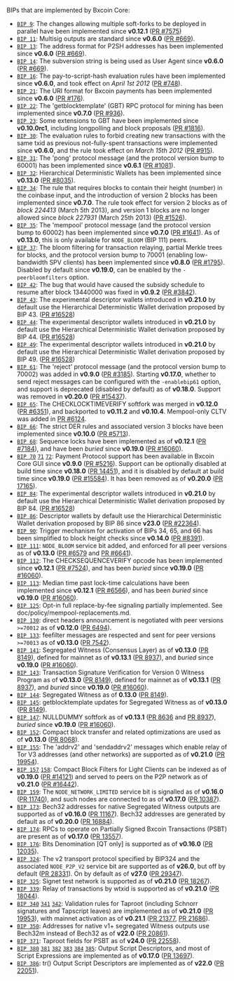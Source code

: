 BIPs that are implemented by Bxcoin Core:

* [`BIP 9`](https://github.com/bxcoin/bips/blob/master/bip-0009.mediawiki): The changes allowing multiple soft-forks to be deployed in parallel have been implemented since **v0.12.1**  ([PR #7575](https://github.com/bxcoin/bxcoin/pull/7575))
* [`BIP 11`](https://github.com/bxcoin/bips/blob/master/bip-0011.mediawiki): Multisig outputs are standard since **v0.6.0** ([PR #669](https://github.com/bxcoin/bxcoin/pull/669)).
* [`BIP 13`](https://github.com/bxcoin/bips/blob/master/bip-0013.mediawiki): The address format for P2SH addresses has been implemented since **v0.6.0** ([PR #669](https://github.com/bxcoin/bxcoin/pull/669)).
* [`BIP 14`](https://github.com/bxcoin/bips/blob/master/bip-0014.mediawiki): The subversion string is being used as User Agent since **v0.6.0** ([PR #669](https://github.com/bxcoin/bxcoin/pull/669)).
* [`BIP 16`](https://github.com/bxcoin/bips/blob/master/bip-0016.mediawiki): The pay-to-script-hash evaluation rules have been implemented since **v0.6.0**, and took effect on *April 1st 2012* ([PR #748](https://github.com/bxcoin/bxcoin/pull/748)).
* [`BIP 21`](https://github.com/bxcoin/bips/blob/master/bip-0021.mediawiki): The URI format for Bxcoin payments has been implemented since **v0.6.0** ([PR #176](https://github.com/bxcoin/bxcoin/pull/176)).
* [`BIP 22`](https://github.com/bxcoin/bips/blob/master/bip-0022.mediawiki): The 'getblocktemplate' (GBT) RPC protocol for mining has been implemented since **v0.7.0** ([PR #936](https://github.com/bxcoin/bxcoin/pull/936)).
* [`BIP 23`](https://github.com/bxcoin/bips/blob/master/bip-0023.mediawiki): Some extensions to GBT have been implemented since **v0.10.0rc1**, including longpolling and block proposals ([PR #1816](https://github.com/bxcoin/bxcoin/pull/1816)).
* [`BIP 30`](https://github.com/bxcoin/bips/blob/master/bip-0030.mediawiki): The evaluation rules to forbid creating new transactions with the same txid as previous not-fully-spent transactions were implemented since **v0.6.0**, and the rule took effect on *March 15th 2012* ([PR #915](https://github.com/bxcoin/bxcoin/pull/915)).
* [`BIP 31`](https://github.com/bxcoin/bips/blob/master/bip-0031.mediawiki): The 'pong' protocol message (and the protocol version bump to 60001) has been implemented since **v0.6.1** ([PR #1081](https://github.com/bxcoin/bxcoin/pull/1081)).
* [`BIP 32`](https://github.com/bxcoin/bips/blob/master/bip-0032.mediawiki): Hierarchical Deterministic Wallets has been implemented since **v0.13.0** ([PR #8035](https://github.com/bxcoin/bxcoin/pull/8035)).
* [`BIP 34`](https://github.com/bxcoin/bips/blob/master/bip-0034.mediawiki): The rule that requires blocks to contain their height (number) in the coinbase input, and the introduction of version 2 blocks has been implemented since **v0.7.0**. The rule took effect for version 2 blocks as of *block 224413* (March 5th 2013), and version 1 blocks are no longer allowed since *block 227931* (March 25th 2013) ([PR #1526](https://github.com/bxcoin/bxcoin/pull/1526)).
* [`BIP 35`](https://github.com/bxcoin/bips/blob/master/bip-0035.mediawiki): The 'mempool' protocol message (and the protocol version bump to 60002) has been implemented since **v0.7.0** ([PR #1641](https://github.com/bxcoin/bxcoin/pull/1641)). As of **v0.13.0**, this is only available for `NODE_BLOOM` (BIP 111) peers.
* [`BIP 37`](https://github.com/bxcoin/bips/blob/master/bip-0037.mediawiki): The bloom filtering for transaction relaying, partial Merkle trees for blocks, and the protocol version bump to 70001 (enabling low-bandwidth SPV clients) has been implemented since **v0.8.0** ([PR #1795](https://github.com/bxcoin/bxcoin/pull/1795)). Disabled by default since **v0.19.0**, can be enabled by the `-peerbloomfilters` option.
* [`BIP 42`](https://github.com/bxcoin/bips/blob/master/bip-0042.mediawiki): The bug that would have caused the subsidy schedule to resume after block 13440000 was fixed in **v0.9.2** ([PR #3842](https://github.com/bxcoin/bxcoin/pull/3842)).
* [`BIP 43`](https://github.com/bxcoin/bips/blob/master/bip-0043.mediawiki): The experimental descriptor wallets introduced in **v0.21.0** by default use the Hierarchical Deterministic Wallet derivation proposed by BIP 43. ([PR #16528](https://github.com/bxcoin/bxcoin/pull/16528))
* [`BIP 44`](https://github.com/bxcoin/bips/blob/master/bip-0044.mediawiki): The experimental descriptor wallets introduced in **v0.21.0** by default use the Hierarchical Deterministic Wallet derivation proposed by BIP 44. ([PR #16528](https://github.com/bxcoin/bxcoin/pull/16528))
* [`BIP 49`](https://github.com/bxcoin/bips/blob/master/bip-0049.mediawiki): The experimental descriptor wallets introduced in **v0.21.0** by default use the Hierarchical Deterministic Wallet derivation proposed by BIP 49. ([PR #16528](https://github.com/bxcoin/bxcoin/pull/16528))
* [`BIP 61`](https://github.com/bxcoin/bips/blob/master/bip-0061.mediawiki): The 'reject' protocol message (and the protocol version bump to 70002) was added in **v0.9.0** ([PR #3185](https://github.com/bxcoin/bxcoin/pull/3185)). Starting **v0.17.0**, whether to send reject messages can be configured with the `-enablebip61` option, and support is deprecated (disabled by default) as of **v0.18.0**. Support was removed in **v0.20.0** ([PR #15437](https://github.com/bxcoin/bxcoin/pull/15437)).
* [`BIP 65`](https://github.com/bxcoin/bips/blob/master/bip-0065.mediawiki): The CHECKLOCKTIMEVERIFY softfork was merged in **v0.12.0** ([PR #6351](https://github.com/bxcoin/bxcoin/pull/6351)), and backported to **v0.11.2** and **v0.10.4**. Mempool-only CLTV was added in [PR #6124](https://github.com/bxcoin/bxcoin/pull/6124).
* [`BIP 66`](https://github.com/bxcoin/bips/blob/master/bip-0066.mediawiki): The strict DER rules and associated version 3 blocks have been implemented since **v0.10.0** ([PR #5713](https://github.com/bxcoin/bxcoin/pull/5713)).
* [`BIP 68`](https://github.com/bxcoin/bips/blob/master/bip-0068.mediawiki): Sequence locks have been implemented as of **v0.12.1**  ([PR #7184](https://github.com/bxcoin/bxcoin/pull/7184)), and have been *buried* since **v0.19.0** ([PR #16060](https://github.com/bxcoin/bxcoin/pull/16060)).
* [`BIP 70`](https://github.com/bxcoin/bips/blob/master/bip-0070.mediawiki) [`71`](https://github.com/bxcoin/bips/blob/master/bip-0071.mediawiki) [`72`](https://github.com/bxcoin/bips/blob/master/bip-0072.mediawiki):
  Payment Protocol support has been available in Bxcoin Core GUI since **v0.9.0** ([PR #5216](https://github.com/bxcoin/bxcoin/pull/5216)).
  Support can be optionally disabled at build time since **v0.18.0** ([PR 14451](https://github.com/bxcoin/bxcoin/pull/14451)),
  and it is disabled by default at build time since **v0.19.0** ([PR #15584](https://github.com/bxcoin/bxcoin/pull/15584)).
  It has been removed as of **v0.20.0** ([PR 17165](https://github.com/bxcoin/bxcoin/pull/17165)).
* [`BIP 84`](https://github.com/bxcoin/bips/blob/master/bip-0084.mediawiki): The experimental descriptor wallets introduced in **v0.21.0** by default use the Hierarchical Deterministic Wallet derivation proposed by BIP 84. ([PR #16528](https://github.com/bxcoin/bxcoin/pull/16528))
* [`BIP 86`](https://github.com/bxcoin/bips/blob/master/bip-0086.mediawiki): Descriptor wallets by default use the Hierarchical Deterministic Wallet derivation proposed by BIP 86 since **v23.0** ([PR #22364](https://github.com/bxcoin/bxcoin/pull/22364)).
* [`BIP 90`](https://github.com/bxcoin/bips/blob/master/bip-0090.mediawiki): Trigger mechanism for activation of BIPs 34, 65, and 66 has been simplified to block height checks since **v0.14.0** ([PR #8391](https://github.com/bxcoin/bxcoin/pull/8391)).
* [`BIP 111`](https://github.com/bxcoin/bips/blob/master/bip-0111.mediawiki): `NODE_BLOOM` service bit added, and enforced for all peer versions as of **v0.13.0** ([PR #6579](https://github.com/bxcoin/bxcoin/pull/6579) and [PR #6641](https://github.com/bxcoin/bxcoin/pull/6641)).
* [`BIP 112`](https://github.com/bxcoin/bips/blob/master/bip-0112.mediawiki): The CHECKSEQUENCEVERIFY opcode has been implemented since **v0.12.1** ([PR #7524](https://github.com/bxcoin/bxcoin/pull/7524)), and has been *buried* since **v0.19.0** ([PR #16060](https://github.com/bxcoin/bxcoin/pull/16060)).
* [`BIP 113`](https://github.com/bxcoin/bips/blob/master/bip-0113.mediawiki): Median time past lock-time calculations have been implemented since **v0.12.1** ([PR #6566](https://github.com/bxcoin/bxcoin/pull/6566)), and has been *buried* since **v0.19.0** ([PR #16060](https://github.com/bxcoin/bxcoin/pull/16060)).
* [`BIP 125`](https://github.com/bxcoin/bips/blob/master/bip-0125.mediawiki): Opt-in full replace-by-fee signaling partially implemented. See doc/policy/mempool-replacements.md.
* [`BIP 130`](https://github.com/bxcoin/bips/blob/master/bip-0130.mediawiki): direct headers announcement is negotiated with peer versions `>=70012` as of **v0.12.0** ([PR 6494](https://github.com/bxcoin/bxcoin/pull/6494)).
* [`BIP 133`](https://github.com/bxcoin/bips/blob/master/bip-0133.mediawiki): feefilter messages are respected and sent for peer versions `>=70013` as of **v0.13.0** ([PR 7542](https://github.com/bxcoin/bxcoin/pull/7542)).
* [`BIP 141`](https://github.com/bxcoin/bips/blob/master/bip-0141.mediawiki): Segregated Witness (Consensus Layer) as of **v0.13.0** ([PR 8149](https://github.com/bxcoin/bxcoin/pull/8149)), defined for mainnet as of **v0.13.1** ([PR 8937](https://github.com/bxcoin/bxcoin/pull/8937)), and *buried* since **v0.19.0** ([PR #16060](https://github.com/bxcoin/bxcoin/pull/16060)).
* [`BIP 143`](https://github.com/bxcoin/bips/blob/master/bip-0143.mediawiki): Transaction Signature Verification for Version 0 Witness Program as of **v0.13.0** ([PR 8149](https://github.com/bxcoin/bxcoin/pull/8149)), defined for mainnet as of **v0.13.1** ([PR 8937](https://github.com/bxcoin/bxcoin/pull/8937)), and *buried* since **v0.19.0** ([PR #16060](https://github.com/bxcoin/bxcoin/pull/16060)).
* [`BIP 144`](https://github.com/bxcoin/bips/blob/master/bip-0144.mediawiki): Segregated Witness as of **0.13.0** ([PR 8149](https://github.com/bxcoin/bxcoin/pull/8149)).
* [`BIP 145`](https://github.com/bxcoin/bips/blob/master/bip-0145.mediawiki): getblocktemplate updates for Segregated Witness as of **v0.13.0** ([PR 8149](https://github.com/bxcoin/bxcoin/pull/8149)).
* [`BIP 147`](https://github.com/bxcoin/bips/blob/master/bip-0147.mediawiki): NULLDUMMY softfork as of **v0.13.1** ([PR 8636](https://github.com/bxcoin/bxcoin/pull/8636) and [PR 8937](https://github.com/bxcoin/bxcoin/pull/8937)), *buried* since **v0.19.0** ([PR #16060](https://github.com/bxcoin/bxcoin/pull/16060)).
* [`BIP 152`](https://github.com/bxcoin/bips/blob/master/bip-0152.mediawiki): Compact block transfer and related optimizations are used as of **v0.13.0** ([PR 8068](https://github.com/bxcoin/bxcoin/pull/8068)).
* [`BIP 155`](https://github.com/bxcoin/bips/blob/master/bip-0155.mediawiki): The 'addrv2' and 'sendaddrv2' messages which enable relay of Tor V3 addresses (and other networks) are supported as of **v0.21.0** ([PR 19954](https://github.com/bxcoin/bxcoin/pull/19954)).
* [`BIP 157`](https://github.com/bxcoin/bips/blob/master/bip-0157.mediawiki)
  [`158`](https://github.com/bxcoin/bips/blob/master/bip-0158.mediawiki): Compact Block Filters for Light Clients can be indexed as of **v0.19.0** ([PR #14121](https://github.com/bxcoin/bxcoin/pull/14121)) and served to peers on the P2P network as of **v0.21.0** ([PR #16442](https://github.com/bxcoin/bxcoin/pull/16442)).
* [`BIP 159`](https://github.com/bxcoin/bips/blob/master/bip-0159.mediawiki): The `NODE_NETWORK_LIMITED` service bit is signalled as of **v0.16.0** ([PR 11740](https://github.com/bxcoin/bxcoin/pull/11740)), and such nodes are connected to as of **v0.17.0** ([PR 10387](https://github.com/bxcoin/bxcoin/pull/10387)).
* [`BIP 173`](https://github.com/bxcoin/bips/blob/master/bip-0173.mediawiki): Bech32 addresses for native Segregated Witness outputs are supported as of **v0.16.0** ([PR 11167](https://github.com/bxcoin/bxcoin/pull/11167)). Bech32 addresses are generated by default as of **v0.20.0** ([PR 16884](https://github.com/bxcoin/bxcoin/pull/16884)).
* [`BIP 174`](https://github.com/bxcoin/bips/blob/master/bip-0174.mediawiki): RPCs to operate on Partially Signed Bxcoin Transactions (PSBT) are present as of **v0.17.0** ([PR 13557](https://github.com/bxcoin/bxcoin/pull/13557)).
* [`BIP 176`](https://github.com/bxcoin/bips/blob/master/bip-0176.mediawiki): Bits Denomination [QT only] is supported as of **v0.16.0** ([PR 12035](https://github.com/bxcoin/bxcoin/pull/12035)).
* [`BIP 324`](https://github.com/bxcoin/bips/blob/master/bip-0324.mediawiki): The v2 transport protocol specified by BIP324 and the associated `NODE_P2P_V2` service bit are supported as of **v26.0**, but off by default ([PR 28331](https://github.com/bxcoin/bxcoin/pull/28331)). On by default as of **v27.0** ([PR 29347](https://github.com/bxcoin/bxcoin/pull/29347)).
* [`BIP 325`](https://github.com/bxcoin/bips/blob/master/bip-0325.mediawiki): Signet test network is supported as of **v0.21.0** ([PR 18267](https://github.com/bxcoin/bxcoin/pull/18267)).
* [`BIP 339`](https://github.com/bxcoin/bips/blob/master/bip-0339.mediawiki): Relay of transactions by wtxid is supported as of **v0.21.0** ([PR 18044](https://github.com/bxcoin/bxcoin/pull/18044)).
* [`BIP 340`](https://github.com/bxcoin/bips/blob/master/bip-0340.mediawiki)
  [`341`](https://github.com/bxcoin/bips/blob/master/bip-0341.mediawiki)
  [`342`](https://github.com/bxcoin/bips/blob/master/bip-0342.mediawiki):
  Validation rules for Taproot (including Schnorr signatures and Tapscript
  leaves) are implemented as of **v0.21.0** ([PR 19953](https://github.com/bxcoin/bxcoin/pull/19953)),
  with mainnet activation as of **v0.21.1** ([PR 21377](https://github.com/bxcoin/bxcoin/pull/21377),
  [PR 21686](https://github.com/bxcoin/bxcoin/pull/21686)).
* [`BIP 350`](https://github.com/bxcoin/bips/blob/master/bip-0350.mediawiki): Addresses for native v1+ segregated Witness outputs use Bech32m instead of Bech32 as of **v22.0** ([PR 20861](https://github.com/bxcoin/bxcoin/pull/20861)).
* [`BIP 371`](https://github.com/bxcoin/bips/blob/master/bip-0371.mediawiki): Taproot fields for PSBT as of **v24.0** ([PR 22558](https://github.com/bxcoin/bxcoin/pull/22558)).
* [`BIP 380`](https://github.com/bxcoin/bips/blob/master/bip-0380.mediawiki)
  [`381`](https://github.com/bxcoin/bips/blob/master/bip-0381.mediawiki)
  [`382`](https://github.com/bxcoin/bips/blob/master/bip-0382.mediawiki)
  [`383`](https://github.com/bxcoin/bips/blob/master/bip-0383.mediawiki)
  [`384`](https://github.com/bxcoin/bips/blob/master/bip-0384.mediawiki)
  [`385`](https://github.com/bxcoin/bips/blob/master/bip-0385.mediawiki):
  Output Script Descriptors, and most of Script Expressions are implemented as of **v0.17.0** ([PR 13697](https://github.com/bxcoin/bxcoin/pull/13697)).
* [`BIP 386`](https://github.com/bxcoin/bips/blob/master/bip-0386.mediawiki): tr() Output Script Descriptors are implemented as of **v22.0** ([PR 22051](https://github.com/bxcoin/bxcoin/pull/22051)).

